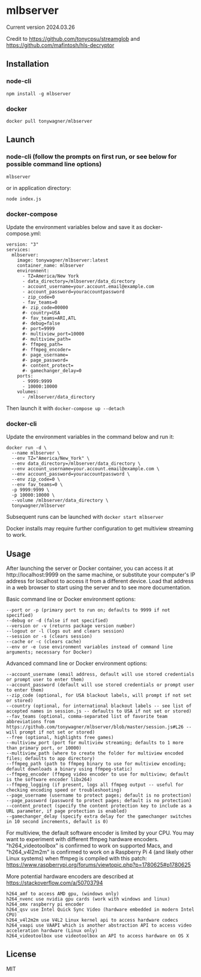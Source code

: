 # mlbserver

Current version 2024.03.26

Credit to https://github.com/tonycpsu/streamglob and https://github.com/mafintosh/hls-decryptor

## Installation

### node-cli
```
npm install -g mlbserver
```

### docker
```
docker pull tonywagner/mlbserver
```


## Launch

### node-cli (follow the prompts on first run, or see below for possible command line options)
```
mlbserver
```
or in application directory:
```
node index.js
```

### docker-compose
Update the environment variables below and save it as docker-compose.yml:
```
version: "3"
services:
  mlbserver:
    image: tonywagner/mlbserver:latest
    container_name: mlbserver
    environment:
      - TZ=America/New York
      - data_directory=/mlbserver/data_directory
      - account_username=your.account.email@example.com
      - account_password=youraccountpassword
      - zip_code=0
      - fav_teams=0
      #- zip_code=00000
      #- country=USA
      #- fav_teams=ARI,ATL
      #- debug=false
      #- port=9999
      #- multiview_port=10000
      #- multiview_path=
      #- ffmpeg_path=
      #- ffmpeg_encoder=
      #- page_username=
      #- page_password=
      #- content_protect=
      #- gamechanger_delay=0
    ports:
      - 9999:9999
      - 10000:10000
    volumes:
      - /mlbserver/data_directory
```
Then launch it with ```docker-compose up --detach```

### docker-cli
Update the environment variables in the command below and run it:
```
docker run -d \
  --name mlbserver \
  --env TZ="America/New_York" \
  --env data_directory=/mlbserver/data_directory \
  --env account_username=your.account.email@example.com \
  --env account_password=youraccountpassword \
  --env zip_code=0 \
  --env fav_teams=0 \
  -p 9999:9999 \
  -p 10000:10000 \
  --volume /mlbserver/data_directory \
  tonywagner/mlbserver
```
Subsequent runs can be launched with ```docker start mlbserver```

Docker installs may require further configuration to get multiview streaming to work.


## Usage

After launching the server or Docker container, you can access it at http://localhost:9999 on the same machine, or substitute your computer's IP address for localhost to access it from a different device. Load that address in a web browser to start using the server and to see more documentation.

Basic command line or Docker environment options:

```
--port or -p (primary port to run on; defaults to 9999 if not specified)
--debug or -d (false if not specified)
--version or -v (returns package version number)
--logout or -l (logs out and clears session)
--session or -s (clears session)
--cache or -c (clears cache)
--env or -e (use environment variables instead of command line arguments; necessary for Docker)
```

Advanced command line or Docker environment options:

```
--account_username (email address, default will use stored credentials or prompt user to enter them)
--account_password (default will use stored credentials or prompt user to enter them)
--zip_code (optional, for USA blackout labels, will prompt if not set or stored)
--country (optional, for international blackout labels -- see list of accepted names in session.js -- defaults to USA if not set or stored)
--fav_teams (optional, comma-separated list of favorite team abbreviations from https://github.com/tonywagner/mlbserver/blob/master/session.js#L26 -- will prompt if not set or stored)
--free (optional, highlights free games)
--multiview_port (port for multiview streaming; defaults to 1 more than primary port, or 10000)
--multiview_path (where to create the folder for multiview encoded files; defaults to app directory)
--ffmpeg_path (path to ffmpeg binary to use for multiview encoding; default downloads a binary using ffmpeg-static)
--ffmpeg_encoder (ffmpeg video encoder to use for multiview; default is the software encoder libx264)
--ffmpeg_logging (if present, logs all ffmpeg output -- useful for checking encoding speed or troubleshooting)
--page_username (username to protect pages; default is no protection)
--page_password (password to protect pages; default is no protection)
--content_protect (specify the content protection key to include as a URL parameter, if page protection is enabled)
--gamechanger_delay (specify extra delay for the gamechanger switches in 10 second increments, default is 0)
```

For multiview, the default software encoder is limited by your CPU. You may want to experiment with different ffmpeg hardware encoders. "h264_videotoolbox" is confirmed to work on supported Macs, and "h264_v4l2m2m" is confirmed to work on a Raspberry Pi 4 (and likely other Linux systems) when ffmpeg is compiled with this patch: https://www.raspberrypi.org/forums/viewtopic.php?p=1780625#p1780625

More potential hardware encoders are described at https://stackoverflow.com/a/50703794

```
h264_amf to access AMD gpu, (windows only)
h264_nvenc use nvidia gpu cards (work with windows and linux)
h264_omx raspberry pi encoder
h264_qsv use Intel Quick Sync Video (hardware embedded in modern Intel CPU)
h264_v4l2m2m use V4L2 Linux kernel api to access hardware codecs
h264_vaapi use VAAPI which is another abstraction API to access video acceleration hardware (Linux only)
h264_videotoolbox use videotoolbox an API to access hardware on OS X
```

## License

MIT
